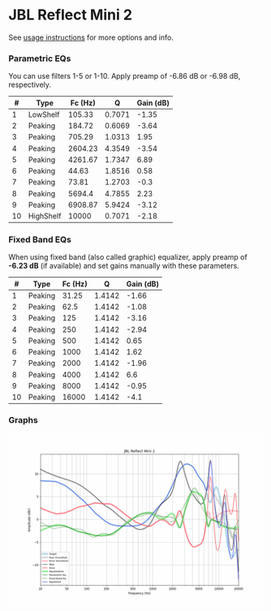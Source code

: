 # JBL Reflect Mini 2
See [usage instructions](https://github.com/jaakkopasanen/AutoEq#usage) for more options and info.

### Parametric EQs
You can use filters 1-5 or 1-10. Apply preamp of -6.86 dB or -6.98 dB, respectively.

|   # | Type      |   Fc (Hz) |      Q |   Gain (dB) |
|-----|-----------|-----------|--------|-------------|
|   1 | LowShelf  |    105.33 | 0.7071 |       -1.35 |
|   2 | Peaking   |    184.72 | 0.6069 |       -3.64 |
|   3 | Peaking   |    705.29 | 1.0313 |        1.95 |
|   4 | Peaking   |   2604.23 | 4.3549 |       -3.54 |
|   5 | Peaking   |   4261.67 | 1.7347 |        6.89 |
|   6 | Peaking   |     44.63 | 1.8516 |        0.58 |
|   7 | Peaking   |     73.81 | 1.2703 |       -0.3  |
|   8 | Peaking   |   5694.4  | 4.7855 |        2.23 |
|   9 | Peaking   |   6908.87 | 5.9424 |       -3.12 |
|  10 | HighShelf |  10000    | 0.7071 |       -2.18 |

### Fixed Band EQs
When using fixed band (also called graphic) equalizer, apply preamp of **-6.23 dB** (if available) and set gains manually with these parameters.

|   # | Type    |   Fc (Hz) |      Q |   Gain (dB) |
|-----|---------|-----------|--------|-------------|
|   1 | Peaking |     31.25 | 1.4142 |       -1.66 |
|   2 | Peaking |     62.5  | 1.4142 |       -1.08 |
|   3 | Peaking |    125    | 1.4142 |       -3.16 |
|   4 | Peaking |    250    | 1.4142 |       -2.94 |
|   5 | Peaking |    500    | 1.4142 |        0.65 |
|   6 | Peaking |   1000    | 1.4142 |        1.62 |
|   7 | Peaking |   2000    | 1.4142 |       -1.96 |
|   8 | Peaking |   4000    | 1.4142 |        6.6  |
|   9 | Peaking |   8000    | 1.4142 |       -0.95 |
|  10 | Peaking |  16000    | 1.4142 |       -4.1  |

### Graphs
![](./JBL%20Reflect%20Mini%202.png)
